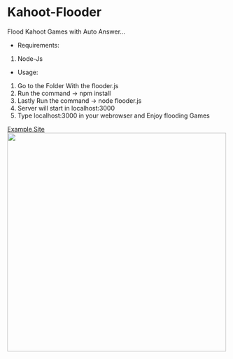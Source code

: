 # Kahoot-Flooder
Flood Kahoot Games with Auto Answer...

- Requirements:
 1. Node-Js

- Usage:
 1. Go to the Folder With the flooder.js
 2. Run the command -> npm install
 3. Lastly Run the command -> node flooder.js
 4. Server will start in localhost:3000
 5. Type localhost:3000 in your webrowser and Enjoy flooding Games
 
<a href="https://mysterious-gorge-02408.herokuapp.com/index.html" target="_blank">Example Site</a>
<br>
<img src="https://github.com/Vexed-Nz/Kahoot-Flooder/blob/main/Imageweb.png" width="500">
